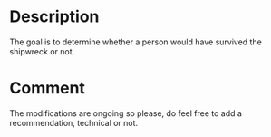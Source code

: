 # Description
The goal is to determine whether a person would have survived the shipwreck or not.

# Comment
The modifications are ongoing so please, do feel free to add a recommendation, technical or not.

